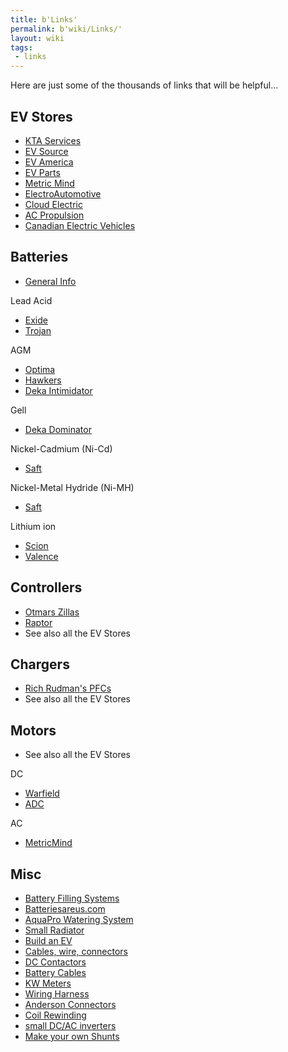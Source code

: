 ```yaml
---
title: b'Links'
permalink: b'wiki/Links/'
layout: wiki
tags:
 - links
---
```


Here are just some of the thousands of links that will be helpful...

EV Stores
---------

-   [KTA Services](http://www.kta-ev.com)
-   [EV Source](http://www.evsource.com)
-   [EV America](http://www.ev-america.com)
-   [EV Parts](http://www.evparts.com/)
-   [Metric Mind](http://www.metricmind.com/index1.htm)
-   [ElectroAutomotive](http://electroauto.com/)
-   [Cloud Electric](http://www.cloudelectric.com/)
-   [AC Propulsion](http://acpropulsion.com/)
-   [Canadian Electric Vehicles](http://www.canev.com/)

Batteries
---------

-   [General
    Info](http://www.thermoanalytics.com/support/publications/batterytypesdoc.html)

Lead Acid

-   [Exide](http://www.exideworld.com/)
-   [Trojan](http://www.trojanbattery.com)

AGM

-   [Optima](http://www.remybattery.com/)
-   [Hawkers](http://www.enersysreservepower.com/)
-   [Deka Intimidator](http://www.eastpenn-deka.com/)

Gell

-   [Deka Dominator](http://www.eastpenn-deka.com/)

Nickel-Cadmium (Ni-Cd)

-   [Saft](http://www.saftbatteries.com/)

Nickel-Metal Hydride (Ni-MH)

-   [Saft](http://www.saftbatteries.com/)

Lithium ion

-   [Scion](http://www.sionpower.com/)
-   [Valence](http://www.valence.com/)

Controllers
-----------

-   [Otmars Zillas](http://www.cafeelectric.com/)
-   [Raptor](http://www.dcpowersystems.com/)
-   See also all the EV Stores

Chargers
--------

-   [Rich Rudman's PFCs](http://www.manzanitamicro.com/)
-   See also all the EV Stores

Motors
------

-   See also all the EV Stores

DC

-   [Warfield](http://www.warfieldelectric.com)
-   [ADC](http://www.adcmotors.com)

AC

-   [MetricMind](http://www.metricmind.com/index1.htm)

Misc
----

-   [Battery Filling Systems](http://www.batteryfillingsystems.com/)
-   [Batteriesareus.com](http://www.batteriesareus.com)
-   [AquaPro Watering System](http://www.aquapro.net/index.html)
-   [Small Radiator](http://www.aquastealth.com/)
-   [Build an EV](http://www.evadc.org/build_an_ev.html)
-   [Cables, wire, connectors](http://www.quickcable.com/)
-   [DC Contactors](http://www.curtisinst.com/)
-   [Battery Cables](http://www.eastpenn-deka.com)
-   [KW Meters](http://www.hialeahmeter.com/)
-   [Wiring Harness](http://kwikwire.com/)
-   [Anderson Connectors](http://www.powerwerx.com/)
-   [Coil Rewinding](http://www.qsl.net/ki7cx/Coilrewind.htm)
-   [small DC/AC inverters](http://www.zbattery.com/zbattery/aed75.html)
-   [Make your own
    Shunts](http://www.uoguelph.ca/~antoon/gadgets/shunts/shunts.html)
